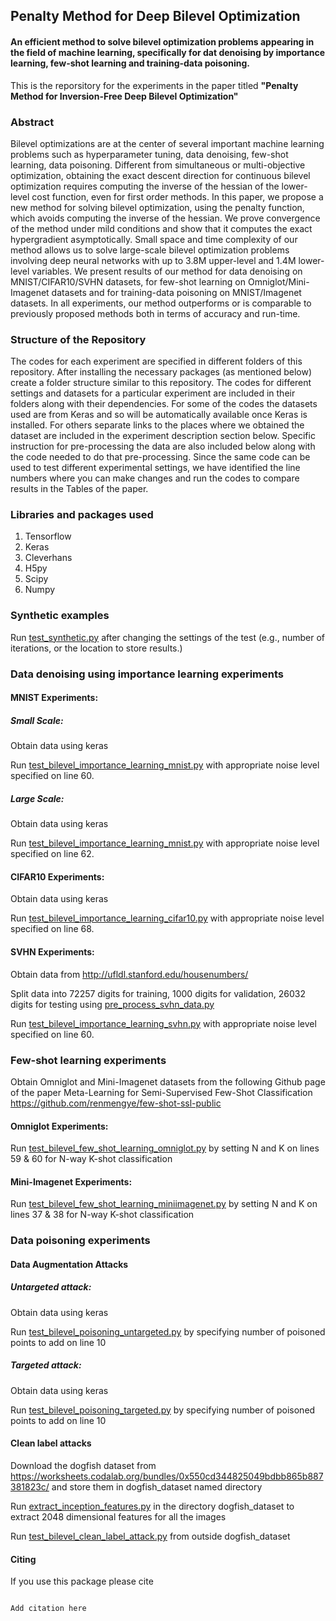## Penalty Method for Deep Bilevel Optimization

#### An efficient method to solve bilevel optimization problems appearing in the field of machine learning, specifically for dat denoising by importance learning, few-shot learning and training-data poisoning.

This is the reporsitory for the experiments in the paper titled <b> "Penalty Method for Inversion-Free Deep Bilevel Optimization"</b>

### Abstract
Bilevel optimizations are at the center of several important machine learning problems such as hyperparameter tuning, data denoising, few-shot learning, data poisoning. Different from simultaneous or multi-objective optimization, obtaining the exact descent direction for continuous bilevel optimization requires computing the inverse of the hessian of the lower-level cost function, even for first order methods. In this paper, we propose a new method for solving bilevel optimization, using the penalty function, which avoids computing the inverse of the hessian. We prove convergence of the method under mild conditions and show that it computes the exact hypergradient asymptotically. Small space and time complexity of our method allows us to solve large-scale bilevel optimization problems involving deep neural networks with up to 3.8M upper-level and 1.4M lower-level variables. We present results of our method for data denoising on MNIST/CIFAR10/SVHN datasets, for few-shot learning on Omniglot/Mini-Imagenet datasets and for training-data poisoning on MNIST/Imagenet datasets. In all experiments, our method outperforms or is comparable to previously proposed methods both in terms of accuracy and run-time.

### Structure of the Repository
The codes for each experiment are specified in different folders of this repository. After installing the necessary packages (as mentioned below) create a folder structure similar to this repository. The codes for different settings and datasets for a particular experiment are included in their folders along with their dependencies. For some of the codes the datasets used are from Keras and so will be automatically available once Keras is installed. For others separate links to the places where we obtained the dataset are included in the experiment description section below. Specific instruction for pre-processing the data are also included below along with the code needed to do that pre-processing. Since the same code can be used to test different experimental settings, we have identified the line numbers where you can make changes and run the codes to compare results in the Tables of the paper. 

### Libraries and packages used
1. Tensorflow
2. Keras
3. Cleverhans
4. H5py
5. Scipy
6. Numpy

### Synthetic examples
Run [test_synthetic.py](synthetic_examples/test_synthetic.py) after changing the settings of the test (e.g., number of iterations, or the location to store results.)

### Data denoising using importance learning experiments
#### MNIST Experiments:

##### Small Scale:
	
Obtain data using keras
	
Run [test_bilevel_importance_learning_mnist.py](data_denoising/mnist_experiments/small_scale/test_bilevel_importance_learning_mnist.py)  with appropriate noise level specified on line 60.

##### Large Scale:

Obtain data using keras
   
Run [test_bilevel_importance_learning_mnist.py](data_denoising/mnist_experiments/large_scale/Penalty/test_bilevel_importance_learning_mnist.py) with appropriate noise level specified on line 62. 

#### CIFAR10 Experiments:

Obtain data using keras
	
Run [test_bilevel_importance_learning_cifar10.py](data_denoising/cifar10_experiments/Penalty/test_bilevel_importance_learning_cifar10.py) with appropriate noise level specified on line 68. 

#### SVHN Experiments:

Obtain data from http://ufldl.stanford.edu/housenumbers/
	
Split data into 72257 digits for training, 1000 digits for validation, 26032 digits for testing using [pre_process_svhn_data.py](data_denoising/svhn_experiments/Penalty/pre_process_svhn_data.py)
	
Run [test_bilevel_importance_learning_svhn.py](data_denoising/svhn_experiments/Penalty/test_bilevel_importance_learning_svhn.py) with appropriate noise level specified on line 60. 

### Few-shot learning experiments

Obtain Omniglot and Mini-Imagenet datasets from the following Github page of the paper Meta-Learning for Semi-Supervised Few-Shot Classification https://github.com/renmengye/few-shot-ssl-public

#### Omniglot Experiments:

Run [test_bilevel_few_shot_learning_omniglot.py](few_shot_learning/omniglot_experiments/Penalty/test_bilevel_few_shot_learning_omniglot.py) by setting N and K on lines 59 & 60 for N-way K-shot classification 

#### Mini-Imagenet Experiments:

Run [test_bilevel_few_shot_learning_miniimagenet.py](few_shot_learning/mini-imagenet_experiments/Penalty/test_bilevel_few_shot_learning_miniimagenet.py) by setting N and K on lines 37 & 38 for N-way K-shot classification 

### Data poisoning experiments

#### Data Augmentation Attacks

##### Untargeted attack:

Obtain data using keras
	
Run [test_bilevel_poisoning_untargeted.py](data_poisoning/data_augmentation_attacks/untargeted_attacks/Penalty/test_bilevel_poisoning_untargeted.py) by specifying number of poisoned points to add on line 10
		
##### Targeted attack:

Obtain data using keras

Run [test_bilevel_poisoning_targeted.py](data_poisoning/data_augmentation_attacks/targeted_attacks/Penalty/test_bilevel_poisoning_targeted.py) by specifying number of poisoned points to add on line 10
	
#### Clean label attacks

Download the dogfish dataset from https://worksheets.codalab.org/bundles/0x550cd344825049bdbb865b887381823c/ and store them in dogfish_dataset named directory

Run [extract_inception_features.py](data_poisoning/clean_label_attacks/extract_inception_features.py) in the directory dogfish_dataset to extract 2048 dimensional features for all the images 

Run [test_bilevel_clean_label_attack.py](data_poisoning/clean_label_attacks/test_bilevel_clean_label_attack.py) from outside dogfish_dataset 


#### Citing
If you use this package please cite
<pre>
<code>
Add citation here
</code>
</pre>
